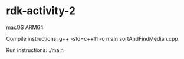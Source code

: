 # rdk-activity-2

macOS ARM64

Compile instructions:
g++ -std=c++11 -o main sortAndFindMedian.cpp

Run instructions:
./main
